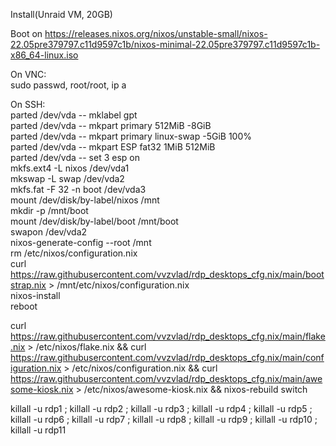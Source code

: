 Install(Unraid VM, 20GB)  
  
Boot on https://releases.nixos.org/nixos/unstable-small/nixos-22.05pre379797.c11d9597c1b/nixos-minimal-22.05pre379797.c11d9597c1b-x86_64-linux.iso  
  
On VNC:  
sudo passwd, root/root, ip a  
  
On SSH:  
parted /dev/vda -- mklabel gpt  
parted /dev/vda -- mkpart primary 512MiB -8GiB  
parted /dev/vda -- mkpart primary linux-swap -5GiB 100%  
parted /dev/vda -- mkpart ESP fat32 1MiB 512MiB  
parted /dev/vda -- set 3 esp on  
mkfs.ext4 -L nixos /dev/vda1  
mkswap -L swap /dev/vda2  
mkfs.fat -F 32 -n boot /dev/vda3  
mount /dev/disk/by-label/nixos /mnt  
mkdir -p /mnt/boot  
mount /dev/disk/by-label/boot /mnt/boot  
swapon /dev/vda2  
nixos-generate-config --root /mnt  
rm /etc/nixos/configuration.nix  
curl https://raw.githubusercontent.com/vvzvlad/rdp_desktops_cfg.nix/main/bootstrap.nix > /mnt/etc/nixos/configuration.nix  
nixos-install  
reboot  
  
curl https://raw.githubusercontent.com/vvzvlad/rdp_desktops_cfg.nix/main/flake.nix > /etc/nixos/flake.nix  && curl https://raw.githubusercontent.com/vvzvlad/rdp_desktops_cfg.nix/main/configuration.nix > /etc/nixos/configuration.nix  && curl https://raw.githubusercontent.com/vvzvlad/rdp_desktops_cfg.nix/main/awesome-kiosk.nix > /etc/nixos/awesome-kiosk.nix  && nixos-rebuild switch  


killall -u rdp1 ; killall -u rdp2 ; killall -u rdp3 ; killall -u rdp4 ; killall -u rdp5 ; killall -u rdp6 ; killall -u rdp7 ; killall -u rdp8 ; killall -u rdp9 ; killall -u rdp10 ; killall -u rdp11  
